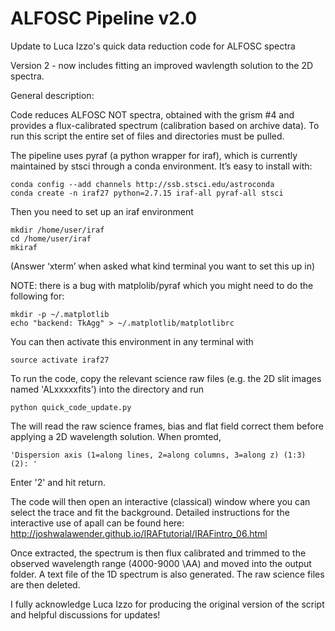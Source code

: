# ALFOSC Pipeline v2.0

Update to Luca Izzo's quick data reduction code for ALFOSC spectra

Version 2 - now includes fitting an improved wavlength solution to the 2D spectra. 

General description:

Code reduces ALFOSC NOT spectra, obtained with the grism #4 and provides a flux-calibrated spectrum (calibration based on archive data). To run this script the entire set of files and directories must be pulled.

The pipeline uses pyraf (a python wrapper for iraf), which is currently maintained by stsci through a conda environment. It’s easy to install with:

    conda config --add channels http://ssb.stsci.edu/astroconda
    conda create -n iraf27 python=2.7.15 iraf-all pyraf-all stsci


Then you need to set up an iraf environment

    mkdir /home/user/iraf
    cd /home/user/iraf
    mkiraf

(Answer ‘xterm’ when asked what kind terminal you want to set this up in)

NOTE: there is a bug with matplolib/pyraf which you might need to do the following for:

    mkdir -p ~/.matplotlib
    echo "backend: TkAgg" > ~/.matplotlib/matplotlibrc

You can then activate this environment in any terminal with

    source activate iraf27

To run the code, copy the relevant science raw files (e.g. the 2D slit images named 'ALxxxxxfits') into the directory and run

    python quick_code_update.py

The will read the raw science frames, bias and flat field correct them before applying a 2D wavelength solution. When promted, 

    'Dispersion axis (1=along lines, 2=along columns, 3=along z) (1:3) (2): '

Enter '2' and hit return. 

The code will then open an interactive (classical) window where you can select the trace and fit the background. Detailed instructions for the interactive use of apall can be found here: http://joshwalawender.github.io/IRAFtutorial/IRAFintro_06.html

Once extracted, the spectrum is then flux calibrated and trimmed to the observed wavelength range (4000-9000 \AA) and moved into the output folder. A text file of the 1D spectrum is also generated. The raw science files are then deleted.

I fully acknowledge Luca Izzo for producing the original version of the script and helpful discussions for updates!
